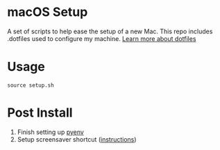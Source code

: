macOS Setup
==========
A set of scripts to help ease the setup of a new Mac. This repo includes
.dotfiles used to configure my machine. [Learn more about dotfiles][1]

Usage
=====
`source setup.sh`

Post Install
============
1. Finish setting up [pyenv][2]
1. Setup screensaver shortcut ([instructions][3])

[1]: http://dotfiles.github.io/
[2]: https://github.com/pyenv/pyenv
[3]: https://osxdaily.com/2014/07/10/set-screen-saver-keyboard-shortcut-mac/
